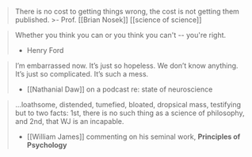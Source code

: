 >There is no cost to getting things wrong, the cost is not getting them published.
	>- Prof. [[Brian Nosek]]
[[science of science]]
	
> Whether you think you can or you think you can't -- you're right.
> - Henry Ford

>I’m embarrassed now. It’s just so hopeless. We don’t know anything. It’s just so complicated. It’s such a mess. 
>- [[Nathanial Daw]] on a podcast re: state of neuroscience

> ...loathsome, distended, tumefied, bloated, dropsical mass, testifying but to two facts: 1st, there is no such thing as a science of philosophy, and 2nd, that WJ is an incapable.
> - [[William James]] commenting on his seminal work, **Principles of Psychology**

